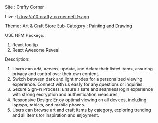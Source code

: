 Site : Crafty Corner

Live : https://a10-crafty-corner.netlify.app

Theme : Art & Craft Store
Sub-Category : Painting and Drawing

USE NPM Package:
 1. React tooltip
 2. React Awesome Reveal

Description:
1. Users can add, access, update, and delete their listed items, ensuring privacy and control over their own content.
2. Switch between dark and light modes for a personalized viewing experience. Connect with us easily for any questions or inquiries.
3. Secure Sign-in Process: Ensure a safe and seamless login experience with strong encryption and authentication measures.
4. Responsive Design: Enjoy optimal viewing on all devices, including laptops, tablets, and mobile phones.
5. Users can browse art and craft items by category, exploring trending and all items for inspiration and enjoyment.